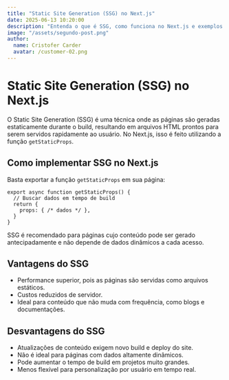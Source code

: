 ```yaml
---
title: "Static Site Generation (SSG) no Next.js"
date: 2025-06-13 10:20:00
description: "Entenda o que é SSG, como funciona no Next.js e exemplos práticos de uso."
image: "/assets/segundo-post.png"
author:
  name: Cristofer Carder
  avatar: /customer-02.png
---
```


# Static Site Generation (SSG) no Next.js

O Static Site Generation (SSG) é uma técnica onde as páginas são geradas estaticamente durante o build, resultando em arquivos HTML prontos para serem servidos rapidamente ao usuário. No Next.js, isso é feito utilizando a função `getStaticProps`.

## Como implementar SSG no Next.js
Basta exportar a função `getStaticProps` em sua página:

```tsx
export async function getStaticProps() {
  // Buscar dados em tempo de build
  return {
    props: { /* dados */ },
  }
}
```

SSG é recomendado para páginas cujo conteúdo pode ser gerado antecipadamente e não depende de dados dinâmicos a cada acesso.

## Vantagens do SSG
- Performance superior, pois as páginas são servidas como arquivos estáticos.
- Custos reduzidos de servidor.
- Ideal para conteúdo que não muda com frequência, como blogs e documentações.

## Desvantagens do SSG
- Atualizações de conteúdo exigem novo build e deploy do site.
- Não é ideal para páginas com dados altamente dinâmicos.
- Pode aumentar o tempo de build em projetos muito grandes.
- Menos flexível para personalização por usuário em tempo real.